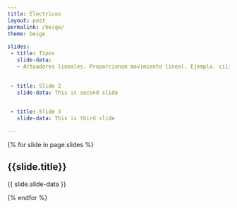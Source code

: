 ```yaml
---
title: Electricos
layout: post
permalink: /beige/
theme: beige
 
slides:
 - title: Tipos
   slide-data:
   - Actuadores lineales. Proporcionan movimiento lineal. Ejemplo. cilindros electricos - Actuadores rotativos. Generan movimiento rotacional. Ejemplo. servomotores - Actuadores de paso a paso. Permiten movimientos precisos en pasos discretos - Actuadores piezoelectricos. Utilizan materiales piezoeléctricos para generar movimiento al aplicar voltaje.

     
 - title: Slide 2
   slide-data: This is second slide

   
 - title: Slide 3
   slide-data: This is third slide

---
```


{% for slide in page.slides %}
                    
<section data-background="{% if slide.background %}{{slide.background}}{% else %}{{page.background}}{% endif %}"><h1>{{slide.title}}</h1>{{ slide.slide-data }}</section>
                    
{% endfor %}
    
